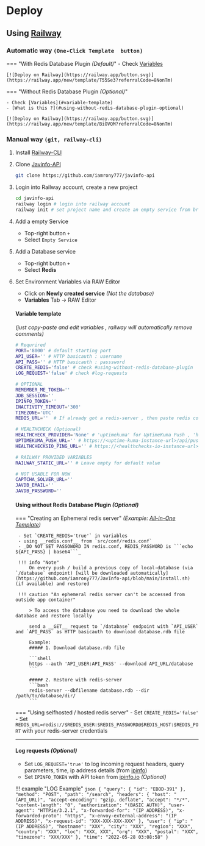 # Deploy

## Using [Railway](https://railway.app)


### Automatic way `(One-Click Template  button)`

=== "With Redis Database Plugin _(Default)_"
    - Check [Variables](#variable-template) 

    [![Deploy on Railway](https://railway.app/button.svg)](https://railway.app/new/template/T55Se3?referralCode=8NonTm)

=== "Without Redis Database Plugin _(Optional)_"

    - Check [Variables](#variable-template) 
    - [What is this ?](#using-without-redis-database-plugin-optional)

    [![Deploy on Railway](https://railway.app/button.svg)](https://railway.app/new/template/BiOVQM?referralCode=8NonTm)




### Manual way `(git, railway-cli)`
1. Install [Railway-CLI](https://docs.railway.app/develop/cli)
2. Clone [Javinfo-API](https://github.com/iamrony777/javinfo-api)
    <!-- trunk-ignore(markdownlint/MD046) -->
    ```bash
    git clone https://github.com/iamrony777/javinfo-api
    ```
3. Login into Railway account, create a new project
    <!-- trunk-ignore(markdownlint/MD046) -->
    ```bash
    cd javinfo-api 
    railway login # login into railway account
    railway init # set project name and create an empty service from browser
    ```
4. Add a empty Service
    * Top-right button `+`
    * Select `Empty Service`

5. Add a Database service
    * Top-right button `+`
    * Select __Redis__

5. Set Environment Variables via RAW Editor
    * Click on __Newly created service__ _(Not the database)_
    * __Variables__ Tab -> RAW Editor

    #### __Variable template__ 

    _(just copy-paste and edit variables , railway will automatically remove comments)_
    ```bash
    # Requrired
    PORT='8000' # default starting port
    API_USER='' # HTTP basicauth : username
    API_PASS='' # HTTP basicauth : passsword
    CREATE_REDIS='false' # check #using-without-redis-database-plugin
    LOG_REQUEST='false' # check #log-requests 

    # OPTIONAL 
    REMEMBER_ME_TOKEN='' 
    JDB_SESSION=''
    IPINFO_TOKEN=''
    INACTIVITY_TIMEOUT='300' 
    TIMEZONE='UTC'
    REDIS_URL=''  # If already got a redis-server , then paste redis connect string here ex. redis://...

    # HEALTHCHECK (Optional)
    HEALTHCHECK_PROVIDER='None' # 'uptimekuma' for UptimeKuma Push , 'healthchecksio' for Healthchecks.io
    UPTIMEKUMA_PUSH_URL='' # https://<uptime-kuma-instance-url>/api/push/<monitor-slug> with or without optional parameters
    HEALTHCHECKSIO_PING_URL='' # https://<healthchecks-io-instance-url>/<monitor-uuid> or https://<healthchecks-io-instance-url>/<ping-key>/<monitor-name>

    # RAILWAY PROVIDED VARIABLES
    RAILWAY_STATIC_URL='' # Leave empty for default value

    # NOT USABLE FOR NOW 
    CAPTCHA_SOLVER_URL='' 
    JAVDB_EMAIL='' 
    JAVDB_PASSWORD=''
    ```

    #### Using without Redis Database Plugin _(Optional)_

    === "Creating an Ephemeral redis server" 
        _(Example:  [All-in-One Template](https://railway.app/new/template/BiOVQM?referralCode=8NonTm))_

        - Set `CREATE_REDIS='true'` in variables
        - using __redis.conf__ from `src/conf/redis.conf`
        - _DO NOT SET PASSOWORD IN redis.conf, REDIS_PASSWORD is ```echo ${API_PASS} | base64```_

        !!! info "Note" 
            On every push / build a previous copy of local-database (via `/database` endpoint) [will be downloaded automatically](https://github.com/iamrony777/JavInfo-api/blob/main/install.sh) (if available) and restored

        !!! caution "An ephemeral redis server can't be accessed from outside app container"

            > To access the database you need to download the whole database and restore locally
        
            send a __GET__ request to `/database` endpoint with `API_USER` and `API_PASS` as HTTP basicauth to download database.rdb file

            Example:
            ##### 1. Download database.rdb file

            ```shell
            https --auth 'API_USER:API_PASS' --download API_URL/database
            ```

            ##### 2. Restore with redis-server
            ```bash
            redis-server --dbfilename database.rdb --dir /path/to/database/dir/
            ```

    === "Using selfhosted / hosted redis server"
        - Set `CREATE_REDIS='false'`
        - Set `REDIS_URL=redis://$REDIS_USER:$REDIS_PASSWORD@$REDIS_HOST:$REDIS_PORT` with your redis-server credentials



    ---
    #### Log requests _(Optional)_
    - Set `LOG_REQUEST='true'` to log incoming request headers, query parameters, time, ip address details (from [ipinfo](https://ipinfo.io))
    - Set `IPINFO_TOKEN` with API token from [ipinfo.io](https://ipinfo.io/account) _(Optional)_

    !!! example "LOG Example"
        ```json
        {
            "query": {
                "id": "EBOD-391"
            },
            "method": "POST",
            "path": "/search",
            "headers": {
                "host": "(API_URL)",
                "accept-encoding": "gzip, deflate",
                "accept": "*/*",
                "content-length": "0",
                "authorization": "(BASIC AUTH)",
                "user-agent": "HTTPie/3.2.1",
                "x-forwarded-for": "(IP ADDRESS)",
                "x-forwarded-proto": "https",
                "x-envoy-external-address": "(IP ADDRESS)",
                "x-request-id": "XXX-XXX-XXX-XXX"
            },
            "user": {
                "ip": "(IP ADDRESS)",
                "hostname": "XXX",
                "city": "XXX",
                "region": "XXX",
                "country": "XXX",
                "loc": "XXX, XXX",
                "org": "XXX",
                "postal": "XXX",
                "timezone": "XXX/XXX"
            },
            "time": "2022-05-28 03:08:58"
        }
        ```


